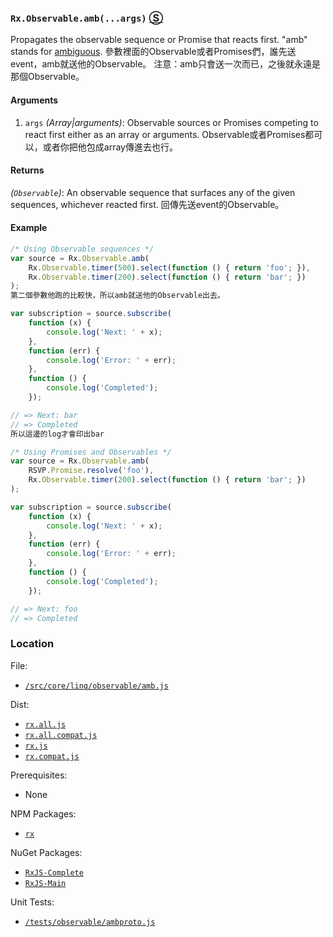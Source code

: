 ### `Rx.Observable.amb(...args)` [&#x24C8;](https://github.com/Reactive-Extensions/RxJS/blob/master/src/core/linq/observable/amb.js "View in source")

Propagates the observable sequence or Promise that reacts first. "amb" stands for [ambiguous](http://blogs.msdn.com/b/jeffva/archive/2009/11/18/amb-materialize-and-dematerialize.aspx).
參數裡面的Observable或者Promises們，誰先送event，amb就送他的Observable。
注意：amb只會送一次而已，之後就永遠是那個Observable。

#### Arguments
1. `args` *(Array|arguments)*: Observable sources or Promises competing to react first either as an array or arguments.
Observable或者Promises都可以，或者你把他包成array傳進去也行。

#### Returns
*(`Observable`)*: An observable sequence that surfaces any of the given sequences, whichever reacted first.
回傳先送event的Observable。

#### Example
```js
/* Using Observable sequences */
var source = Rx.Observable.amb(
    Rx.Observable.timer(500).select(function () { return 'foo'; }),
    Rx.Observable.timer(200).select(function () { return 'bar'; })
);
第二個參數他跑的比較快，所以amb就送他的Observable出去。

var subscription = source.subscribe(
    function (x) {
        console.log('Next: ' + x);
    },
    function (err) {
        console.log('Error: ' + err);
    },
    function () {
        console.log('Completed');
    });

// => Next: bar
// => Completed
所以這邊的log才會印出bar

/* Using Promises and Observables */
var source = Rx.Observable.amb(
    RSVP.Promise.resolve('foo'),
    Rx.Observable.timer(200).select(function () { return 'bar'; })
);

var subscription = source.subscribe(
    function (x) {
        console.log('Next: ' + x);
    },
    function (err) {
        console.log('Error: ' + err);
    },
    function () {
        console.log('Completed');
    });

// => Next: foo
// => Completed
```

### Location

File:
- [`/src/core/linq/observable/amb.js`](https://github.com/Reactive-Extensions/RxJS/blob/master/src/core/linq/observable/amb.js)

Dist:
- [`rx.all.js`](https://github.com/Reactive-Extensions/RxJS/blob/master/dist/rx.all.js)
- [`rx.all.compat.js`](https://github.com/Reactive-Extensions/RxJS/blob/master/dist/rx.all.compat.js)
- [`rx.js`](https://github.com/Reactive-Extensions/RxJS/blob/master/dist/rx.js)
- [`rx.compat.js`](https://github.com/Reactive-Extensions/RxJS/blob/master/dist/rx.compat.js)

Prerequisites:
- None

NPM Packages:
- [`rx`](https://www.npmjs.org/package/rx)

NuGet Packages:
- [`RxJS-Complete`](http://www.nuget.org/packages/RxJS-Complete/)
- [`RxJS-Main`](http://www.nuget.org/packages/RxJS-Main/)

Unit Tests:
- [`/tests/observable/ambproto.js`](https://github.com/Reactive-Extensions/RxJS/blob/master/tests/observable/ambproto.js)
